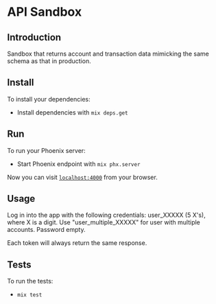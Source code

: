 # API Sandbox

## Introduction

Sandbox that returns account and transaction data mimicking the same schema as that in production.

## Install

To install your dependencies:

  * Install dependencies with `mix deps.get`
  
## Run

To run your Phoenix server:

  * Start Phoenix endpoint with `mix phx.server`

Now you can visit [`localhost:4000`](http://localhost:4000) from your browser.


## Usage

Log in into the app with the following credentials: user_XXXXX (5 X's), where X is a digit. 
Use "user_multiple_XXXXX" for user with multiple accounts. Password empty.

Each token will always return the same response.

## Tests
To run the tests:

  * `mix test`
